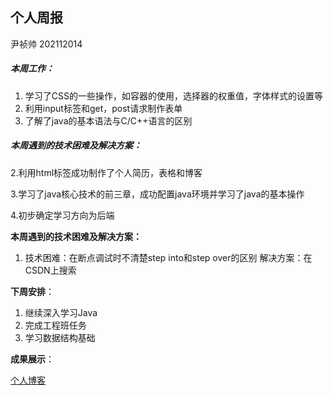 ## 个人周报

尹祯帅 202112014



##### **本周工作**：

1. 学习了CSS的一些操作，如容器的使用，选择器的权重值，字体样式的设置等
2. 利用input标签和get，post请求制作表单
3. 了解了java的基本语法与C/C++语言的区别

##### **本周遇到的技术困难及解决方案：**

2.利用html标签成功制作了个人简历，表格和博客

3.学习了java核心技术的前三章，成功配置java环境并学习了java的基本操作

4.初步确定学习方向为后端

**本周遇到的技术困难及解决方案：**

1. 技术困难：在断点调试时不清楚step into和step over的区别	解决方案：在CSDN上搜索

**下周安排**：

1. 继续深入学习Java
2. 完成工程班任务
3. 学习数据结构基础

**成果展示**：

[个人博客](http://yzs1.gitee.io/)

